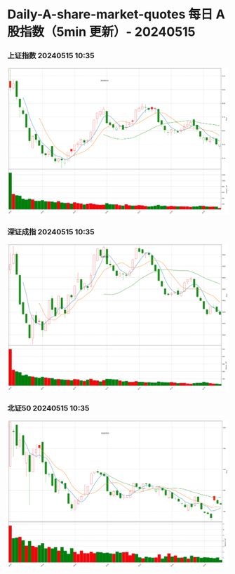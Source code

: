 
# Daily-A-share-market-quotes 每日 A 股指数（5min 更新）- 20240515

### 上证指数 20240515 10:35
![](./fig/2024/5/20240515-sh000001.png)

### 深证成指 20240515 10:35
![](./fig/2024/5/20240515-sz399001.png)

### 北证50 20240515 10:35
![](./fig/2024/5/20240515-bj899050.png)

